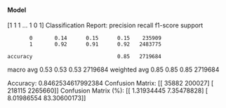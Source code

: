 #### Model
[1 1 1 ... 1 0 1]
Classification Report:
              precision    recall  f1-score   support

           0       0.14      0.15      0.15    235909
           1       0.92      0.91      0.92   2483775

    accuracy                           0.85   2719684
   macro avg       0.53      0.53      0.53   2719684
weighted avg       0.85      0.85      0.85   2719684

Accuracy: 0.8462534617992384
Confusion Matrix:
[[  35882  200027]
 [ 218115 2265660]]
Confusion Matrix (%):
[[ 1.31934445  7.35478828]
 [ 8.01986554 83.30600173]]
